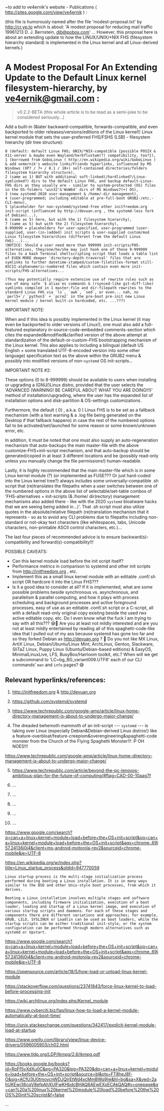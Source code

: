 ~to add to ve4ernik's website - Publications ( http://sites.google.com/view/ve4ernik ) :

(this file is humorously named after the file 'modest-proposal.txt' by http://cr.yp.to which is about:
'A modest proposal for reducing mail traffic
19961213
D. J. Bernstein, djb@pobox.com' ...
However, this proposal here is about an extending update to how the LINUX/UNIX/*NIX FHS (filesystem hierarchy standard) is implemented in the Linux kernel and all Linux-derived kernels.)



# A Modest Proposal For An Extending Update to the Default Linux kernel filesystem-hierarchy, by ve4ernik@gmail.com :
> v0.2.2-BETA (this whole article is to be read as a semi-joke to be considered seriously...)

 Add a built-in (&later backward-compatible, forwards-compatible, and even backported to older releases/versions/editions of the Linux kernel!) Linux kernel module that sets the user-preferred FHS/FSHS (LSB) - filesystem hierarchy (dir tree structure): 

	0 (default: default Linux FHS; UNIX/*NIX-compatible {possible POSIX & X11-server & maybe even Wayland/herbflustwm(?) compatibility, too?}), 
	1 (borrowed from GoboLinux ( http://en.wikipedia.org/wiki/GoboLinux ) & add ve4ernik's website links/Friends hyperlinks, influenced by MS Windows (XP? / 7+ / 8.1 / 10+) self-contained directories/folders filesystem hierarchy structure), 
	2 (same as 1) BUT with additional soft-linked(/hardlinked?/Linux-symlinked?) dirs to the default Linux FHS, and backup default-Linux-FHS dirs as they usually are - similar to system-protected (OS) files in the OS-folders 'win32'&'WoW64' dirs of MS Windows7(+) OS), 
	3 (new systemd-2020 user-management & /home/-dir management), 
	4 (user-programmed; including editable at pre-full-boot GRUB2-/etc.-CLI-menu), 
	5 (placeholder for non-systemd/systemd-free other initfreedom.org init-script (influenced by http://devuan.org , the systemd-less fork of Debian)...), 
	6 (same as 5) here, but with the 1) filesystem hierarchy), 
	7 (same as 5) but with the 2) filesystem hierarchy), 
	8-999999 = placeholders for user-specified, user-programmed (user-supplied, user-(in-)added) init scripts & user-supplied custom/mod Linux filesystem hierarchies (different from the default Linux FHS)...)...
	(NOTICE: Should a user need more than 999999 init-scripts/FHS-alternatives, they/one/he/she may just hook one of these 9-999999 files to a bash Terminal shellscripting script that loads a table list of EVEN MORE deeper 'directory-depth-traversal' files that are symlinks to further datetime-stamped/custom-filetitles-format still-ASCII-alphanumeric-numbered files which contain even more init-scripts/FHS-alternatives...
	
	(Thus may potentially require extensive use of rewrite rules such as use of many safe `$ alias`es commands & (rsynced-like git-diff-like) symlinks compiled in 1 master-file and dir-filepath rewrites to the standard Linux FHS via `ls`, `awk`, `sed`, or even... nah, no `perl5+`/ `python3` + `pcre2` in the pre-boot pre-init new Linux kernel module / kernel built-in hardcoded, etc. ...???)
	
IMPORTANT NOTE:

When and if this idea is possibly implemented in the Linux kernel (it may even be backported to older versions of Linux!),
one must also add a full-featured explanatory in-source-code-embedded comments-section which cites the expanded&modified&clarified version of the above attempt at standardization
of the default-or-custom-FHS bootstrapping mechanism of the Linux kernel.
This also applies to including a bilingual (default US English + some translated UTF-8-encoded version into some other language) specification text as the above within
the GRUB2 menu & possibly into modified versions of non-`systemd` OS init-scripts...

IMPORTANT NOTE \#2: 

These options (0 to 8-999999) should be available to users when installing or upgrading a (GNU/)Linux distro, provided that
the user selects the 'ADVANCED (WARNING! BE CAREFUL ABOUT WHAT YOU ARE DOING!!!)' method of installation/upgrading, where
the user has the expanded list of installation options and disk-partition & OS-settings customizations.

Furthermore, the default ( 0) , a.k.a. 0 ) Linux FHS is to be set as a fallback mechanism (with a text warning & a .log file being generated on the Desktop if that
fallback happens) in case the rest of the numbered options fail to be activated/set/launched for some reason or some known/unknown error, etc.

In addition, it must be noted that one must also supply an auto-regeneration mechanism that auto-backups the main master-file with the above customize-FHS+init-script mechanism,
and that auto-backup should be generated/copied in at least 3 different locations and be (possibly read-only unless you manually change the file permissions!) human-readable.

Lastly, it is highly recommended that the main master-file which is in some Linux kernel module (?) (or implemented as FUSE??? Or just hard-coded into the Linux kernel tree?)
always includes some universally-compatible .sh script that (re)translates the filepaths when a user switches between one of the numbered options in the above list of selectable/set-table
combos of 'FHS-alternatives + init-scripts (& /home/ dir(rectory) management mechanisms also added there - like with the 2020 `systemd` bloatware hacks that we are seeing being added in...)'. That .sh script must also utilize quotes in the absolute/relative filepath (re)translation mechanism that it represents - so as to avoid any CLI problems due to filepaths including non-standard or not-okay text characters (like whitespaces, tabs, Unicode characters, non-printable ASCII control characters, etc.)...

The last four pieces of recommended advice is to ensure backward(s)-compatibility and forward(s)-compatibility!!!

POSSIBLE CAVEATS:
* Can this kernel module load before the init script itself?
* Performance metrics in comparison to systemd and other init scripts from http://initfreedom.org , etc.
* Implement this as a small linux kernel module with an editable .conf/.sh script OR hardcore it into the Linux FHS???
* Is it a good idea to consider at all? If it is implemented, what are some possible problems beside synchronous vs. asynchronous, and parallelism & parallel computing, and how it plays with process scheduling and background processes and active foreground processes, easy of use as an editable .conf/.sh script or a C-script, all with a default read-only original copy existing beside the used rwx active editable copy, etc. Do I even know what the fuck I am trying to say with all this??? 😅🤣 Are you at least not mildly interested and are you not at least mildly entertained by reading all of this spaghetti-code-like idea that I pulled out of my ass because systemd has gone too far and so they forked Debian as http://devuan.org ? 🤣 Do you not like MX Linux, ArtiX Linux, Debian/Ubuntu/Linux Mint, ArchLinux, Gentoo, Slackware, SliTaZ Linux, Puppy Linux (Ubuntu/Debian-based editions) & EasyOS, MinimalLinuxLive, LFS, BusyBox/Hairloom toolkit, etc.? 
When will we get a subcommand to 'LC=bg_BG_variant009.UTF8' each of our CLI commands' `man` and `info` pages? 😅

## Relevant hyperlinks/references:

1. http://initfreedom.org & http://devuan.org

2. https://github.com/systemd/systemd

3. https://www.techrepublic.com/google-amp/article/linux-home-directory-management-is-about-to-undergo-major-change/

4. The dreaded behemoth mammoth of an init-script --- `systemd` --- is taking over Linux (especially Debian&Debian-derived Linux distros!) like a feature-overbloat/feature-creepism&overengineering&spaghetti-code monster from the Church of the Flying Spaghetti Monster!!! :P OH NOES!!!

https://www.techrepublic.com/google-amp/article/linux-home-directory-management-is-about-to-undergo-major-change/

5. https://www.techrepublic.com/article/beyond-the-pc-lenovos-ambitious-plan-for-the-future-of-computing/#ftag=CAD-00-10aag7f

6. ...

7. ...

8. ...

9. ...

10. ...

https://www.google.com/search?q=can+a+linux+kernel+module+load+before+the+OS+init+script&oq=can+a+linux+kernel+module+load+before+the+OS+init+script&aqs=chrome..69i57.24136j0j4&client=ms-android-motorola-rev2&sourceid=chrome-mobile&ie=UTF-8

https://en.wikipedia.org/w/index.php?title=Linux_startup_process&oldid=947770059

````
Linux startup process is the multi-stage initialization process performed during booting a Linux installation. It is in many ways similar to the BSD and other Unix-style boot processes, from which it derives.

Booting a Linux installation involves multiple stages and software components, including firmware initialization, execution of a boot loader, loading and startup of a Linux kernel image, and execution of various startup scripts and daemons. For each of these stages and components there are different variations and approaches; for example, GRUB, LILO, SYSLINUX or Loadlin can be used as boot loaders, while the startup scripts can be either traditional init-style, or the system configuration can be performed through modern alternatives such as systemd or Upstart.

````

https://www.google.com/search?q=can+a+linux+kernel+module+load+before+the+OS+init+script&oq=can+a+linux+kernel+module+load+before+the+OS+init+script&aqs=chrome..69i57.24136j0j4&client=ms-android-motorola-rev2&sourceid=chrome-mobile&ie=UTF-8

https://opensource.com/article/18/5/how-load-or-unload-linux-kernel-module

https://stackoverflow.com/questions/23741843/force-linux-kernel-to-load-before-processing-init

https://wiki.archlinux.org/index.php/Kernel_module

https://www.cyberciti.biz/faq/linux-how-to-load-a-kernel-module-automatically-at-boot-time/

https://unix.stackexchange.com/questions/342417/explicit-kernel-module-load-at-startup

https://www.oreilly.com/library/view/linux-device-drivers/0596005903/ch02.html

https://www.tldp.org/LDP/lkmpg/2.6/lkmpg.pdf

https://books.google.bg/books?id=RpFf5yXdXu0C&pg=PA320&lpg=PA320&dq=can+a+linux+kernel+module+load+before+the+OS+init+script&source=bl&ots=FT8heJ8f-O&sig=ACfU3U0tmoycnWDJQIrEtWd4xcMmBWq9lw&hl=bg&sa=X&ved=2ahUKEwj36cqV8efpAhXUlFwKHbdcBHAQ6AEwEXoECAkQAQ#v=onepage&q=can%20a%20linux%20kernel%20module%20load%20before%20the%20OS%20init%20script&f=false



...

